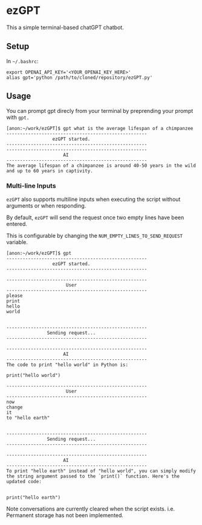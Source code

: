 # ezGPT
This a simple terminal-based chatGPT chatbot.

## Setup

In `~/.bashrc`:

```
export OPENAI_API_KEY='<YOUR_OPENAI_KEY_HERE>'
alias gpt='python /path/to/cloned/repository/ezGPT.py'
```

## Usage

You can prompt gpt direcly from your terminal by preprending your prompt with `gpt.`

```
[anon:~/work/ezGPT]$ gpt what is the average lifespan of a chimpanzee
----------------------------------------------------
                 ezGPT started.
----------------------------------------------------
----------------------------------------------------
                     AI
----------------------------------------------------
The average lifespan of a chimpanzee is around 40-50 years in the wild and up to 60 years in captivity.
```

### Multi-line Inputs

`ezGPT` also supports multiline inputs when executing the script without arguments or when responding.

By default, `ezGPT` will send the request once two empty lines have been entered.

This is configurable by changing the `NUM_EMPTY_LINES_TO_SEND_REQUEST` variable.

```
[anon:~/work/ezGPT]$ gpt
----------------------------------------------------
                 ezGPT started.
----------------------------------------------------

----------------------------------------------------
                      User
----------------------------------------------------
please
print
hello
world


----------------------------------------------------
               Sending request...
----------------------------------------------------

----------------------------------------------------
                     AI
----------------------------------------------------
The code to print "hello world" in Python is:

print("hello world")

----------------------------------------------------
                      User
----------------------------------------------------
now
change
it
to "hello earth"


----------------------------------------------------
               Sending request...
----------------------------------------------------

----------------------------------------------------
                     AI
----------------------------------------------------
To print "hello earth" instead of "hello world", you can simply modify the string argument passed to the `print()` function. Here's the updated code:


print("hello earth")

```

Note conversations are currently cleared when the script exists. i.e. Permanent storage has not been implemented.